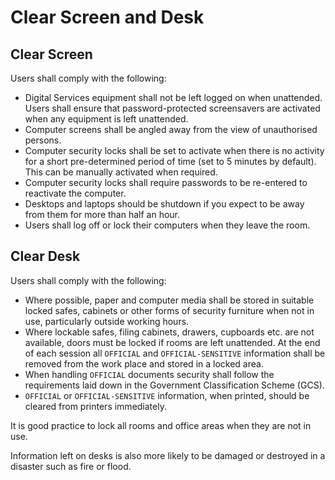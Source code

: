 # Clear Screen and Desk

## Clear Screen

Users shall comply with the following:

-   Digital Services equipment shall not be left logged on when unattended. Users shall ensure that password-protected screensavers are activated when any equipment is left unattended.
-   Computer screens shall be angled away from the view of unauthorised persons.
-   Computer security locks shall be set to activate when there is no activity for a short pre-determined period of time \(set to 5 minutes by default\). This can be manually activated when required.
-   Computer security locks shall require passwords to be re-entered to reactivate the computer.
-   Desktops and laptops should be shutdown if you expect to be away from them for more than half an hour.
-   Users shall log off or lock their computers when they leave the room.

## Clear Desk

Users shall comply with the following:

-   Where possible, paper and computer media shall be stored in suitable locked safes, cabinets or other forms of security furniture when not in use, particularly outside working hours.
-   Where lockable safes, filing cabinets, drawers, cupboards etc. are not available, doors must be locked if rooms are left unattended. At the end of each session all `OFFICIAL` and `OFFICIAL-SENSITIVE` information shall be removed from the work place and stored in a locked area.
-   When handling `OFFICIAL` documents security shall follow the requirements laid down in the Government Classification Scheme \(GCS\).
-   `OFFICIAL` or `OFFICIAL-SENSITIVE` information, when printed, should be cleared from printers immediately.

It is good practice to lock all rooms and office areas when they are not in use.

Information left on desks is also more likely to be damaged or destroyed in a disaster such as fire or flood.

